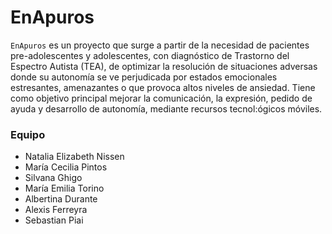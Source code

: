 # EnApuros

`EnApuros` es un proyecto que surge a partir de la necesidad de pacientes pre-adolescentes y adolescentes, con diagnóstico de Trastorno del Espectro Autista (TEA), de optimizar la resolución de situaciones adversas donde su autonomía se ve perjudicada por estados emocionales estresantes, amenazantes o que provoca altos niveles de ansiedad.
Tiene como objetivo principal mejorar la comunicación, la expresión, pedido de ayuda y desarrollo de autonomía, mediante recursos tecnol:ógicos móviles.

### Equipo

* Natalia Elizabeth Nissen
* María Cecilia Pintos
* Silvana Ghigo
* María Emilia Torino
* Albertina Durante
* Alexis Ferreyra
* Sebastian Piai

